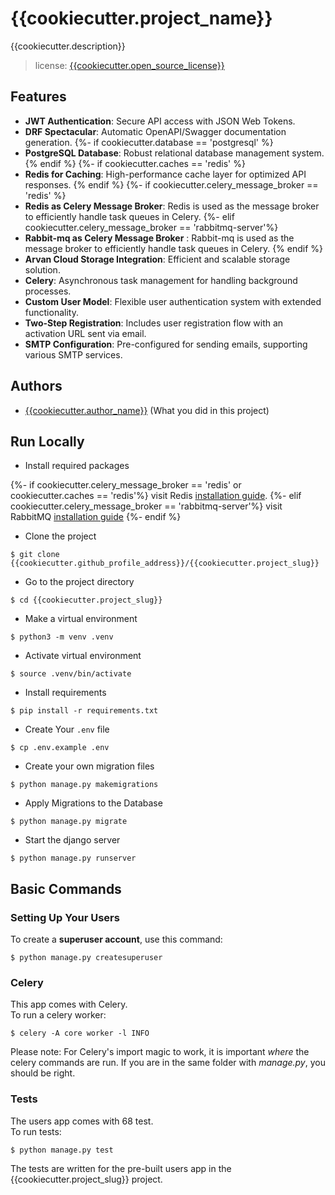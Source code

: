 # {{cookiecutter.project_name}}

{{cookiecutter.description}} <br>

> license: [{{cookiecutter.open_source_license}}]()

## Features

- **JWT Authentication**: Secure API access with JSON Web Tokens.
- **DRF Spectacular**: Automatic OpenAPI/Swagger documentation generation.
  {%- if cookiecutter.database == 'postgresql' %}
- **PostgreSQL Database**: Robust relational database management system.
  {% endif %}
  {%- if cookiecutter.caches == 'redis' %}
- **Redis for Caching**: High-performance cache layer for optimized API responses.
  {% endif %}
  {%- if cookiecutter.celery_message_broker == 'redis' %}
- **Redis as Celery Message Broker**: Redis is used as the message broker to efficiently handle task queues in Celery.
  {%- elif cookiecutter.celery_message_broker == 'rabbitmq-server'%}
- **Rabbit-mq as Celery Message Broker** : Rabbit-mq is used as the message broker to efficiently handle task queues in
  Celery.
  {% endif %}
- **Arvan Cloud Storage Integration**: Efficient and scalable storage solution.
- **Celery**: Asynchronous task management for handling background processes.
- **Custom User Model**: Flexible user authentication system with extended functionality.
- **Two-Step Registration**: Includes user registration flow with an activation URL sent via email.
- **SMTP Configuration**: Pre-configured for sending emails, supporting various SMTP services.

## Authors

- [{{cookiecutter.author_name}}]({{cookiecutter.github_profile_address}}) (What you did in this project)

## Run Locally

- Install required packages

{%- if cookiecutter.celery_message_broker == 'redis' or cookiecutter.caches == 'redis'%}
visit Redis [installation guide](https://redis.io/docs/latest/operate/oss_and_stack/install/install-redis/).
{%- elif cookiecutter.celery_message_broker == 'rabbitmq-server'%}
visit RabbitMQ [installation guide](https://www.rabbitmq.com/docs/download)
{%- endif %}

- Clone the project

```shell
$ git clone {{cookiecutter.github_profile_address}}/{{cookiecutter.project_slug}}
```

- Go to the project directory

```shell
$ cd {{cookiecutter.project_slug}}
```

- Make a virtual environment

```shell
$ python3 -m venv .venv
```

- Activate virtual environment

```shell
$ source .venv/bin/activate 
```

- Install requirements

```shell
$ pip install -r requirements.txt
```

- Create Your `.env` file

```shell
$ cp .env.example .env
```
- Create your own migration files
```shell
$ python manage.py makemigrations
```
- Apply Migrations to the Database

```shell
$ python manage.py migrate
```

- Start the django server

```shell
$ python manage.py runserver
```

## Basic Commands

### Setting Up Your Users

To create a **superuser account**, use this command:
```shell
$ python manage.py createsuperuser
```

### Celery

This app comes with Celery.<br>
To run a celery worker:

```shell
$ celery -A core worker -l INFO
```

Please note: For Celery's import magic to work, it is important _where_ the celery commands are run. If you are in the
same folder with _manage.py_, you should be right.

### Tests

The users app comes with 68 test.<br>
To run tests:

```shell
$ python manage.py test
```

The tests are written for the pre-built users app in the {{cookiecutter.project_slug}} project.
